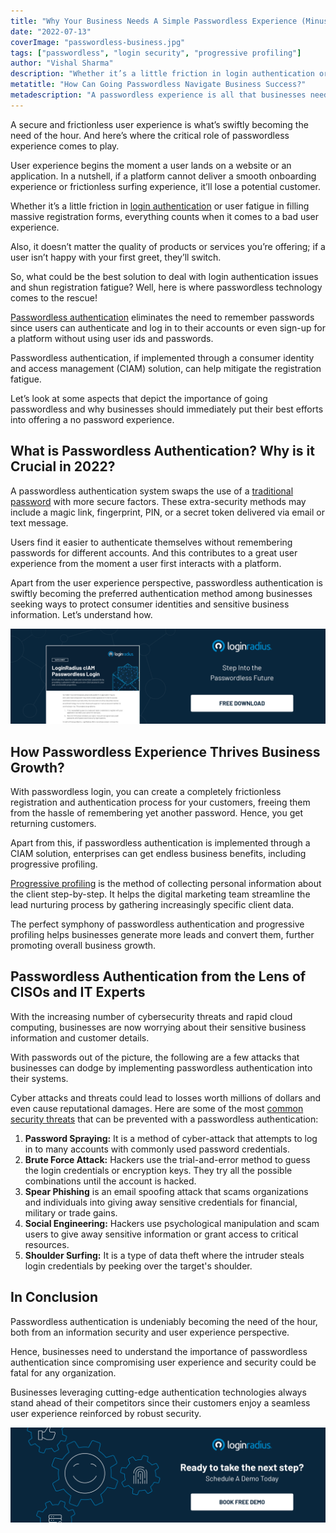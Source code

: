 ```yaml
---
title: "Why Your Business Needs A Simple Passwordless Experience (Minus the User Friction)"
date: "2022-07-13"
coverImage: "passwordless-business.jpg"
tags: ["passwordless", "login security", "progressive profiling"]
author: "Vishal Sharma"
description: "Whether it’s a little friction in login authentication or user fatigue in filling massive registration forms, everything counts when it comes to a bad user experience. Let’s uncover the importance of going passwordless for enterprises."
metatitle: "How Can Going Passwordless Navigate Business Success?"
metadescription: "A passwordless experience is all that businesses need to incorporate into their platforms for overall growth. Learn more about passwordless authentication."
---
```


A secure and frictionless user experience is what’s swiftly becoming the need of the hour. And here’s where the critical role of passwordless experience comes to play. 

User experience begins the moment a user lands on a website or an application. In a nutshell, if a platform cannot deliver a smooth onboarding experience or frictionless surfing experience, it’ll lose a potential customer. 

Whether it’s a little friction in [login authentication](https://www.loginradius.com/blog/identity/what-is-login-authentication/) or user fatigue in filling massive registration forms, everything counts when it comes to a bad user experience. 

Also, it doesn’t matter the quality of products or services you’re offering; if a user isn’t happy with your first greet, they’ll switch. 

So, what could be the best solution to deal with login authentication issues and shun registration fatigue? Well, here is where passwordless technology comes to the rescue!

[Passwordless authentication](https://www.loginradius.com/blog/identity/passwordless-authentication-the-future-of-identity-and-security/) eliminates the need to remember passwords since users can authenticate and log in to their accounts or even sign-up for a platform without using user ids and passwords. 

Passwordless authentication, if implemented through a consumer identity and access management (CIAM) solution, can help mitigate the registration fatigue. 

Let’s look at some aspects that depict the importance of going passwordless and why businesses should immediately put their best efforts into offering a no password experience. 


## What is Passwordless Authentication? Why is it Crucial in 2022? 

A passwordless authentication system swaps the use of a [traditional password](https://www.loginradius.com/blog/identity/what-is-standard-login/) with more secure factors. These extra-security methods may include a magic link, fingerprint, PIN, or a secret token delivered via email or text message.

Users find it easier to authenticate themselves without remembering passwords for different accounts. And this contributes to a great user experience from the moment a user first interacts with a platform. 

Apart from the user experience perspective, passwordless authentication is swiftly becoming the preferred authentication method among businesses seeking ways to protect consumer identities and sensitive business information. Let’s understand how. 

[![ds-passwordless](ds-passwordless.png)](https://www.loginradius.com/resource/loginradius-ciam-passwordless-login/)


## How Passwordless Experience Thrives Business Growth?

With passwordless login, you can create a completely frictionless registration and authentication process for your customers, freeing them from the hassle of remembering yet another password. Hence, you get returning customers. 

Apart from this, if passwordless authentication is implemented through a CIAM solution, enterprises can get endless business benefits, including progressive profiling. 

[Progressive profiling](https://www.loginradius.com/blog/identity/presenting-progressive-profiling-loginradius/) is the method of collecting personal information about the client step-by-step. It helps the digital marketing team streamline the lead nurturing process by gathering increasingly specific client data.

The perfect symphony of passwordless authentication and progressive profiling helps businesses generate more leads and convert them, further promoting overall business growth. 


## Passwordless Authentication from the Lens of CISOs and IT Experts 

With the increasing number of cybersecurity threats and rapid cloud computing, businesses are now worrying about their sensitive business information and customer details. 

With passwords out of the picture, the following are a few attacks that businesses can dodge by implementing passwordless authentication into their systems. 

Cyber attacks and threats could lead to losses worth millions of dollars and even cause reputational damages. Here are some of the most [common security threats](https://www.loginradius.com/blog/identity/cloud-computing-security-challenges/) that can be prevented with a passwordless authentication:



1. **Password Spraying:** It is a method of cyber-attack that attempts to log in to many accounts with commonly used password credentials.
2. **Brute Force Attack:** Hackers use the trial-and-error method to guess the login credentials or encryption keys. They try all the possible combinations until the account is hacked.
3. **Spear Phishing** is an email spoofing attack that scams organizations and individuals into giving away sensitive credentials for financial, military or trade gains.
4. **Social Engineering:** Hackers use psychological manipulation and scam users to give away sensitive information or grant access to critical resources.
5. **Shoulder Surfing:** It is a type of data theft where the intruder steals login credentials by peeking over the target's shoulder.


## In Conclusion 

Passwordless authentication is undeniably becoming the need of the hour, both from an information security and user experience perspective. 

Hence, businesses need to understand the importance of passwordless authentication since compromising user experience and security could be fatal for any organization. 

Businesses leveraging cutting-edge authentication technologies always stand ahead of their competitors since their customers enjoy a seamless user experience reinforced by robust security.


[![book-a-demo-loginradius-banner](../../assets/book-a-demo-loginradius.png)](https://www.loginradius.com/contact-us?utm_source=blog&utm_medium=web&utm_campaign=passwordless-going-navigate-business-success)
